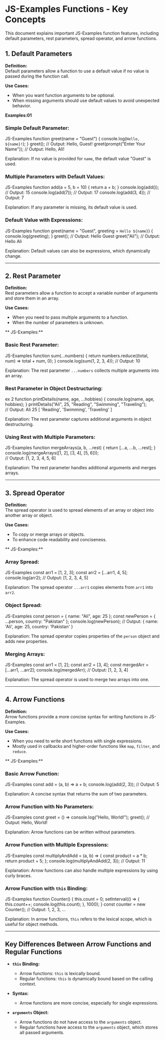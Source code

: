 
#   JS-Examples Functions - Key Concepts

This document explains important   JS-Examples function features, including default parameters, rest parameters, spread operator, and arrow functions.

## 1. Default Parameters

**Definition:**  
Default parameters allow a function to use a default value if no value is passed during the function call.

**Use Cases:**  
- When you want function arguments to be optional.
- When missing arguments should use default values to avoid unexpected behavior.

**Examples:01**

### Simple Default Parameter:
   JS-Examples
function greet(name = "Guest") {
    console.log(`Hello, ${name}!`);
}
greet();  // Output: Hello, Guest!
greet(prompt("Enter Your Name"));  // Output: Hello, Ali!
 
Explanation: If no value is provided for `name`, the default value "Guest" is used.

### Multiple Parameters with Default Values:
   JS-Examples
function add(a = 5, b = 10) {
    return a + b;
}
console.log(add());  // Output: 15
console.log(add(7));  // Output: 17
console.log(add(3, 4));  // Output: 7
 
Explanation: If any parameter is missing, its default value is used.

### Default Value with Expressions:
   JS-Examples
function greet(name = "Guest", greeting = `Hello ${name}`) {
    console.log(greeting);
}
greet();  // Output: Hello Guest
greet("Ali");  // Output: Hello Ali
 
Explanation: Default values can also be expressions, which dynamically change.

---

## 2. Rest Parameter

**Definition:**  
Rest parameters allow a function to accept a variable number of arguments and store them in an array.

**Use Cases:**  
- When you need to pass multiple arguments to a function.
- When the number of parameters is unknown.

** JS-Examples:**

### Basic Rest Parameter:
   JS-Examples
function sum(...numbers) {
    return numbers.reduce((total, num) => total + num, 0);
}
console.log(sum(1, 2, 3, 4));  // Output: 10

Explanation: The rest parameter `...numbers` collects multiple arguments into an array.

### Rest Parameter in Object Destructuring:
ex 2
function printDetails(name, age, ...hobbies) {
    console.log(name, age, hobbies);
}
printDetails("Ali", 25, "Reading", "Swimming", "Traveling");  
// Output: Ali 25 [ 'Reading', 'Swimming', 'Traveling' ]

Explanation: The rest parameter captures additional arguments in object destructuring.

### Using Rest with Multiple Parameters:
   JS-Examples
function mergeArrays(a, b, ...rest) {
    return [...a, ...b, ...rest];
}
console.log(mergeArrays([1, 2], [3, 4], [5, 6]));  
// Output: [1, 2, 3, 4, 5, 6]
 
Explanation: The rest parameter handles additional arguments and merges arrays.

---

## 3. Spread Operator

**Definition:**  
The spread operator is used to spread elements of an array or object into another array or object.

**Use Cases:**  
- To copy or merge arrays or objects.
- To enhance code readability and conciseness.

** JS-Examples:**

### Array Spread:
   JS-Examples
const arr1 = [1, 2, 3];
const arr2 = [...arr1, 4, 5];
console.log(arr2);  // Output: [1, 2, 3, 4, 5]
 
Explanation: The spread operator `...arr1` copies elements from `arr1` into `arr2`.

### Object Spread:
   JS-Examples
const person = { name: "Ali", age: 25 };
const newPerson = { ...person, country: "Pakistan" };
console.log(newPerson);  // Output: { name: 'Ali', age: 25, country: 'Pakistan' }
 
Explanation: The spread operator copies properties of the `person` object and adds new properties.

### Merging Arrays:
   JS-Examples
const arr1 = [1, 2];
const arr2 = [3, 4];
const mergedArr = [...arr1, ...arr2];
console.log(mergedArr);  // Output: [1, 2, 3, 4]
 
Explanation: The spread operator is used to merge two arrays into one.

---

## 4. Arrow Functions

**Definition:**  
Arrow functions provide a more concise syntax for writing functions in   JS-Examples.

**Use Cases:**  
- When you need to write short functions with single expressions.
- Mostly used in callbacks and higher-order functions like `map`, `filter`, and `reduce`.

** JS-Examples:**

### Basic Arrow Function:
   JS-Examples
const add = (a, b) => a + b;
console.log(add(2, 3));  // Output: 5
 
Explanation: A concise syntax that returns the sum of two parameters.

### Arrow Function with No Parameters:
   JS-Examples
const greet = () => console.log("Hello, World!");
greet();  // Output: Hello, World!
 
Explanation: Arrow functions can be written without parameters.

### Arrow Function with Multiple Expressions:
   JS-Examples
const multiplyAndAdd = (a, b) => {
    const product = a * b;
    return product + 5;
};
console.log(multiplyAndAdd(2, 3));  // Output: 11
 
Explanation: Arrow functions can also handle multiple expressions by using curly braces.

### Arrow Function with `this` Binding:
   JS-Examples
function Counter() {
    this.count = 0;
    setInterval(() => {
        this.count++;
        console.log(this.count);
    }, 1000);
}
const counter = new Counter();  // Output: 1, 2, 3, ...
 
Explanation: In arrow functions, `this` refers to the lexical scope, which is useful for object methods.

---

## Key Differences Between Arrow Functions and Regular Functions

- **`this` Binding:**
  - Arrow functions: `this` is lexically bound.
  - Regular functions: `this` is dynamically bound based on the calling context.
  
- **Syntax:**
  - Arrow functions are more concise, especially for single expressions.

- **`arguments` Object:**
  - Arrow functions do not have access to the `arguments` object.
  - Regular functions have access to the `arguments` object, which stores all passed arguments.

